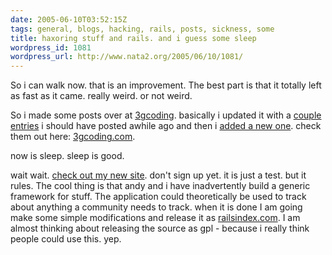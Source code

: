```yaml
---
date: 2005-06-10T03:52:15Z
tags: general, blogs, hacking, rails, posts, sickness, some
title: haxoring stuff and rails. and i guess some sleep
wordpress_id: 1081
wordpress_url: http://www.nata2.org/2005/06/10/1081/
---
```


So i can walk now. that is an improvement. The best part is that it totally left as fast as it came. really weird. or not weird. 

So i made some posts over at <a href="http://3gcoding.com/">3gcoding</a>. basically i updated it with a <a href="http://3gcoding.com/2004/12/26/powerbook-picture-frame/">couple</a> <a href="http://3gcoding.com/2004/09/15/21/">entries</a> i should have posted awhile ago and then i <a href="http://3gcoding.com/2005/06/10/juicebox-hacking/">added a new one</a>. check them out here: <a href="http://3gcoding.com/">3gcoding.com</a>.

now is sleep. sleep is good. 

wait wait. <a href="http://nasa.versionfest.com/">check out my new site</a>. don't sign up yet. it is just a test. but it rules. The cool thing is that andy and i have inadvertently build a generic framework for stuff. The application could theoretically be used to track about anything a community needs to track. when it is done I am going make some simple modifications and release it as <a href="http://railsindex.com">railsindex.com</a>. I am almost thinking about releasing the source as gpl - because i really think people could use this.  yep. 
